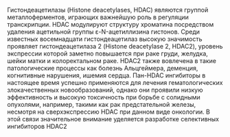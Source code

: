 Гистондеацетилазы (Histone deacetylases, HDAC) являются группой металлоферментов, играющих важнейшую роль в регуляции транскрипции. HDAC модулируют структуру хроматина посредством  удаления ацетильной группы ε-N-ацетиллизина гистонов. Среди известных восемнадцати гистондеацетилаз высокую значимость проявляет гистондеацетилаза 2 (Histone deacetylase 2, HDAC2), уровень экспрессии которой заметно повышается при раке груди, желудка, шейки матки и колоректальном раке. HDAC2 также вовлечена в такие патологические процессы  как болезнь Альцгеймера, деменция, когнитивные нарушения, ишемия сердца. Пан-HDAC ингибиторы в настоящее время успешно применяются для лечения гематологических злокачественных новообразований, однако они проявили низкую эффективность и высокую токсичность при  борьбе с солидными опухолями, например, такими как рак предстательной железы, несмотря на сверхэкспрессию HDAC  при данном виде онкологии. В этой связи  значительное внимание уделяется разработке селективных ингибиторов HDAC2 
